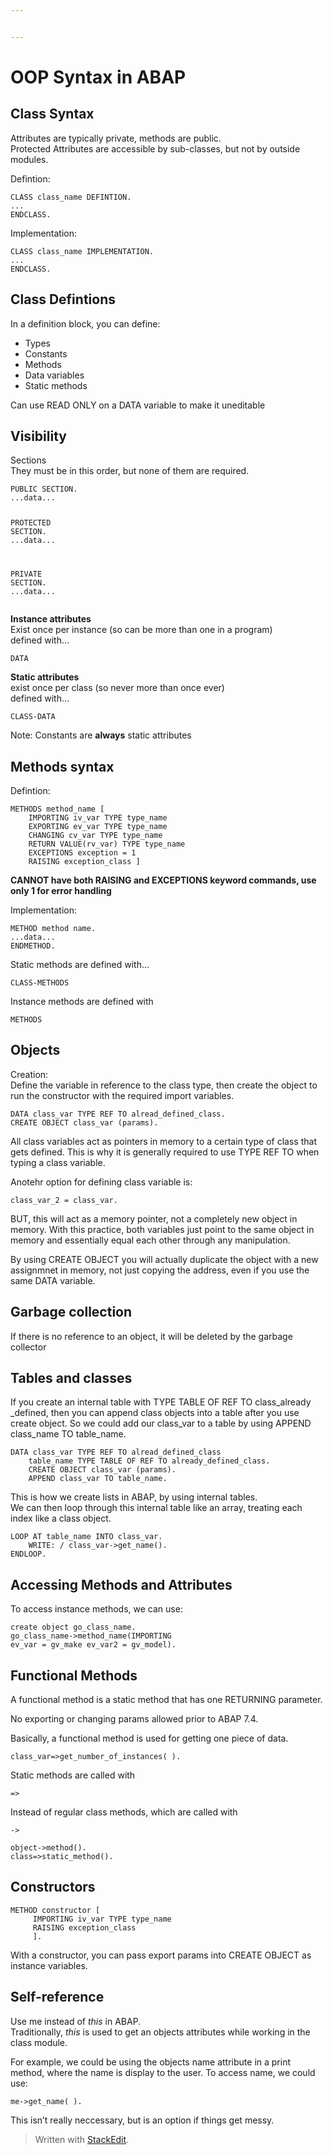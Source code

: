 ```yaml
---


---
```


<h1 id="oop-syntax-in-abap">OOP Syntax in ABAP</h1>
<h2 id="class-syntax">Class Syntax</h2>
<p>Attributes are typically private, methods are public.<br>
Protected Attributes are accessible by sub-classes, but not by outside modules.</p>
<p>Defintion:</p>
<pre class=" language-abap"><code class="prism  language-abap"><span class="token keyword">CLASS</span> class_name DEFINTION<span class="token punctuation">.</span>
<span class="token punctuation">.</span><span class="token punctuation">.</span><span class="token punctuation">.</span>
<span class="token keyword">ENDCLASS</span><span class="token punctuation">.</span>
</code></pre>
<p>Implementation:</p>
<pre class=" language-abap"><code class="prism  language-abap"><span class="token keyword">CLASS</span> class_name <span class="token keyword">IMPLEMENTATION</span><span class="token punctuation">.</span>
<span class="token punctuation">.</span><span class="token punctuation">.</span><span class="token punctuation">.</span>
<span class="token keyword">ENDCLASS</span><span class="token punctuation">.</span>
</code></pre>
<h2 id="class-defintions">Class Defintions</h2>
<p>In a definition block, you can define:</p>
<ul>
<li>Types</li>
<li>Constants</li>
<li>Methods</li>
<li>Data variables</li>
<li>Static methods</li>
</ul>
<p>Can use READ ONLY on a DATA variable to make it uneditable</p>
<h2 id="visibility">Visibility</h2>
<p>Sections<br>
They must be in this order, but none of them are required.</p>
<pre class=" language-abap"><code class="prism  language-abap"><span class="token keyword">PUBLIC</span> <span class="token keyword">SECTION</span><span class="token punctuation">.</span>
<span class="token punctuation">.</span><span class="token punctuation">.</span><span class="token punctuation">.</span><span class="token keyword">data</span><span class="token punctuation">.</span><span class="token punctuation">.</span><span class="token punctuation">.</span>

<span class="token keyword">PROTECTED</span> <span class="token keyword">SECTION</span><span class="token punctuation">.</span>
<span class="token punctuation">.</span><span class="token punctuation">.</span><span class="token punctuation">.</span><span class="token keyword">data</span><span class="token punctuation">.</span><span class="token punctuation">.</span><span class="token punctuation">.</span>

<span class="token keyword">PRIVATE</span> <span class="token keyword">SECTION</span><span class="token punctuation">.</span>
<span class="token punctuation">.</span><span class="token punctuation">.</span><span class="token punctuation">.</span><span class="token keyword">data</span><span class="token punctuation">.</span><span class="token punctuation">.</span><span class="token punctuation">.</span>
</code></pre>
<p><strong>Instance attributes</strong><br>
Exist once per instance (so can be more than one in a program)<br>
defined with…</p>
<pre class=" language-abap"><code class="prism  language-abap"><span class="token keyword">DATA</span>
</code></pre>
<p><strong>Static attributes</strong><br>
exist once per class (so never more than once ever)<br>
defined with…</p>
<pre class=" language-abap"><code class="prism  language-abap"><span class="token keyword">CLASS-DATA</span>
</code></pre>
<p>Note: Constants are <strong>always</strong> static attributes</p>
<h2 id="methods-syntax">Methods syntax</h2>
<p>Defintion:</p>
<pre class=" language-abap"><code class="prism  language-abap"><span class="token keyword">METHODS</span> method_name [
	<span class="token keyword">IMPORTING</span> iv_var <span class="token keyword">TYPE</span> type_name
	<span class="token keyword">EXPORTING</span> ev_var <span class="token keyword">TYPE</span> type_name
	<span class="token keyword">CHANGING</span> cv_var <span class="token keyword">TYPE</span> type_name
	<span class="token keyword">RETURN</span> <span class="token keyword">VALUE</span><span class="token punctuation">(</span>rv_var<span class="token punctuation">)</span> <span class="token keyword">TYPE</span> type_name
	<span class="token keyword">EXCEPTIONS</span> <span class="token keyword">exception</span> <span class="token operator">=</span> <span class="token number">1</span>
	<span class="token keyword">RAISING</span> exception_class ]
</code></pre>
<p><strong>CANNOT have both RAISING and EXCEPTIONS keyword commands, use only 1 for error handling</strong></p>
<p>Implementation:</p>
<pre class=" language-abap"><code class="prism  language-abap"><span class="token keyword">METHOD</span> <span class="token keyword">method</span> <span class="token keyword">name</span><span class="token punctuation">.</span>
<span class="token punctuation">.</span><span class="token punctuation">.</span><span class="token punctuation">.</span><span class="token keyword">data</span><span class="token punctuation">.</span><span class="token punctuation">.</span><span class="token punctuation">.</span>
<span class="token keyword">ENDMETHOD</span><span class="token punctuation">.</span>
</code></pre>
<p>Static methods are defined with…</p>
<pre class=" language-abap"><code class="prism  language-abap"><span class="token keyword">CLASS-METHODS</span>
</code></pre>
<p>Instance methods are defined with</p>
<pre class=" language-abap"><code class="prism  language-abap"><span class="token keyword">METHODS</span>
</code></pre>
<h2 id="objects">Objects</h2>
<p>Creation:<br>
Define the variable in reference to the class type, then create the object to run the constructor with the required import variables.</p>
<pre class=" language-abap"><code class="prism  language-abap"><span class="token keyword">DATA</span> class_var <span class="token keyword">TYPE</span> <span class="token keyword">REF</span> <span class="token keyword">TO</span> alread_defined_class<span class="token punctuation">.</span>
<span class="token keyword">CREATE</span> <span class="token keyword">OBJECT</span> class_var <span class="token punctuation">(</span>params<span class="token punctuation">)</span><span class="token punctuation">.</span>
</code></pre>
<p>All class variables act as pointers in memory to a certain type of class that gets defined. This is why it is generally required to use TYPE REF TO when typing a class variable.</p>
<p>Anotehr option for defining class variable is:</p>
<pre class=" language-abap"><code class="prism  language-abap">class_var_2 <span class="token operator">=</span> class_var<span class="token punctuation">.</span>
</code></pre>
<p>BUT, this will act as a memory pointer, not a completely new object in memory. With this practice, both variables just point to the same object in memory and essentially equal each other through any manipulation.</p>
<p>By using CREATE OBJECT you will actually duplicate the object with a new assignmnet in memory, not just copying the address, even if you use the same DATA variable.</p>
<h2 id="garbage-collection">Garbage collection</h2>
<p>If there is no reference to an object, it will be deleted by the garbage collector</p>
<h2 id="tables-and-classes">Tables and classes</h2>
<p>If you create an internal table with TYPE TABLE OF REF TO class_already _defined, then you can append class objects into a table after you use create object. So we could add our class_var to a table by using APPEND class_name TO table_name.</p>
<pre class=" language-abap"><code class="prism  language-abap"><span class="token keyword">DATA</span> class_var <span class="token keyword">TYPE</span> <span class="token keyword">REF</span> <span class="token keyword">TO</span> alread_defined_class
	table_name <span class="token keyword">TYPE</span> <span class="token keyword">TABLE</span> <span class="token keyword">OF</span> <span class="token keyword">REF</span> <span class="token keyword">TO</span> already_defined_class<span class="token punctuation">.</span>
	<span class="token keyword">CREATE</span> <span class="token keyword">OBJECT</span> class_var <span class="token punctuation">(</span>params<span class="token punctuation">)</span><span class="token punctuation">.</span>
	<span class="token keyword">APPEND</span> class_var <span class="token keyword">TO</span> table_name<span class="token punctuation">.</span>
</code></pre>
<p>This is how we create lists in ABAP, by using internal tables.<br>
We can then loop through this internal table like an array, treating each index like a class object.</p>
<pre class=" language-abap"><code class="prism  language-abap"><span class="token keyword">LOOP</span> <span class="token keyword">AT</span> table_name <span class="token keyword">INTO</span> class_var<span class="token punctuation">.</span>
	<span class="token keyword">WRITE</span><span class="token punctuation">:</span> <span class="token operator">/</span> class_var<span class="token token-operator punctuation">-&gt;</span>get_name<span class="token punctuation">(</span><span class="token punctuation">)</span><span class="token punctuation">.</span>
<span class="token keyword">ENDLOOP</span><span class="token punctuation">.</span>
</code></pre>
<h2 id="accessing-methods-and-attributes">Accessing Methods and Attributes</h2>
<p>To access instance methods, we can use:</p>
<pre class=" language-abap"><code class="prism  language-abap"><span class="token keyword">create</span> <span class="token keyword">object</span> go_class_name<span class="token punctuation">.</span>
go_class_name<span class="token token-operator punctuation">-&gt;</span>method_name<span class="token punctuation">(</span>IMPORTING
ev_var <span class="token operator">=</span> gv_make ev_var2 <span class="token operator">=</span> gv_model<span class="token punctuation">)</span><span class="token punctuation">.</span>
</code></pre>
<h2 id="functional-methods">Functional Methods</h2>
<p>A functional method is a static method that has one RETURNING parameter.</p>
<p>No exporting or changing params allowed prior to ABAP 7.4.</p>
<p>Basically, a functional method is used for getting one piece of data.</p>
<pre class=" language-abap"><code class="prism  language-abap">class_var<span class="token token-operator punctuation">=&gt;</span>get_number_of_instances<span class="token punctuation">(</span> <span class="token punctuation">)</span><span class="token punctuation">.</span>
</code></pre>
<p>Static methods are called with</p>
<pre class=" language-j"><code class="prism  language-j"><span class="token verb keyword">=</span><span class="token verb keyword">&gt;</span>
</code></pre>
<p>Instead of regular class methods, which are called with</p>
<pre class=" language-j"><code class="prism  language-j"><span class="token verb keyword">-</span><span class="token verb keyword">&gt;</span> 
</code></pre>
<pre class=" language-abap"><code class="prism  language-abap"><span class="token keyword">object</span>-&gt;method<span class="token punctuation">(</span><span class="token punctuation">)</span><span class="token punctuation">.</span>
<span class="token keyword">class</span>=&gt;static_method<span class="token punctuation">(</span><span class="token punctuation">)</span><span class="token punctuation">.</span>
</code></pre>
<h2 id="constructors">Constructors</h2>
<pre class=" language-abap"><code class="prism  language-abap"><span class="token keyword">METHOD</span> constructor [
	 <span class="token keyword">IMPORTING</span> iv_var <span class="token keyword">TYPE</span> type_name
	 <span class="token keyword">RAISING</span> exception_class 
	 ]<span class="token punctuation">.</span>
</code></pre>
<p>With a constructor, you can pass export params into CREATE OBJECT as instance variables.</p>
<h2 id="self-reference">Self-reference</h2>
<p>Use me instead of <em>this</em> in ABAP.<br>
Traditionally, <em>this</em> is used to get an objects attributes while working in the class module.</p>
<p>For example, we could be using the objects name attribute in a print method, where the name is display to the user.  To access name, we could use:</p>
<pre class=" language-abap"><code class="prism  language-abap">me<span class="token token-operator punctuation">-&gt;</span>get_name<span class="token punctuation">(</span> <span class="token punctuation">)</span><span class="token punctuation">.</span>
</code></pre>
<p>This isn’t really neccessary, but is an option if things get messy.</p>
<blockquote>
<p>Written with <a href="https://stackedit.io/">StackEdit</a>.</p>
</blockquote>

